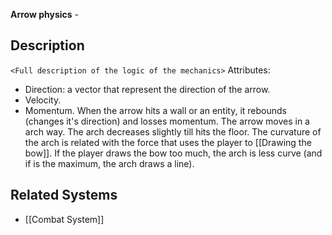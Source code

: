 **Arrow physics** - 

## Description
`<Full description of the logic of the mechanics>`
Attributes:
- Direction: a vector that represent the direction of the arrow.
- Velocity.
- Momentum.
When the arrow hits a wall or an entity, it rebounds (changes it's direction) and losses momentum.
The arrow moves in a arch way. The arch decreases slightly till hits the floor. The curvature of the arch is related with the force that uses the player to [[Drawing the bow]]. If the player draws the bow too much, the arch is less curve (and if is the maximum, the arch draws a line).
## Related Systems
- [[Combat System]]